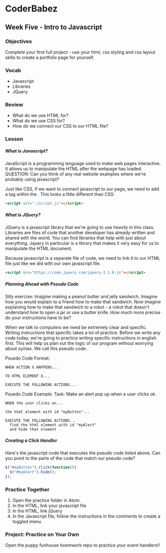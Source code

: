# CoderBabez

##  Week Five - Intro to Javascript

### Objectives
Complete your first full project - use your html, css styling and css layout skills to create a portfolio page for yourself.

### Vocab
* Javascript
* Libraries
* JQuery

### Review
* What do we use HTML for?
* What do we use CSS for?
* How do we connect our CSS to our HTML file?

### Lesson

##### What is Javascript?

JavaScript is a programming language used to make web pages interactive. It allows us to manipulate the HTML after the webpage has loaded.
QUESTION: Can you think of any real website examples where we're probably using javascript?

Just like CSS, if we want to connect javascript to our page, we need to add a tag within the <head>. This looks a little different than CSS:  
```html
<script src="./script.js"></script>
```

##### What is JQuery?

JQuery is a javascript library that we're going to use heavily in this class.
Libraries are files of code that another developer has already written and shared with the world. You can find libraries that help with just about everything. Jquery in particular is a library that makes it very easy for us to manipulate the HTML document.

Because javascript is a separate file of code, we need to link it to our HTML file just like we did with our own javascript file.

```html
<script src="https://code.jquery.com/jquery-3.1.0.js"></script>
```

##### Planning Ahead with Pseudo Code

Silly exercise: Imagine making a peanut butter and jelly sandwich. Imagine how you would explain to a friend how to make that sandwich. Now imagine explaining how to make that sandwich to a robot - a robot that doesn't understand how to open a jar or use a butter knife. How much more precise do your instructions have to be?

When we talk to computers we need be extremely clear and specific. Writing instructions that specific takes a lot of practice. Before we write any code today, we're going to practice writing specific instructions in english first. This will help us plan out the logic of our program without worrying about syntax. We call this pseudo code.

Psuedo Code Format:
```
WHEN ACTION X HAPPENS...

TO HTML ELEMENT X...

EXECUTE THE FOLLOWING ACTIONS...
```

Psuedo Code Example:
Task: Make an alert pop up when a user clicks ok.
```
WHEN the user clicks on...

the html element with id "myButton"...

EXECUTE THE FOLLOWING ACTIONS...
  find the html element with id "myAlert"
  and hide that element
```

##### Creating a Click Handler

Here's the javascript code that executes the pseudo code listed above. Can you point to the parts of the code that match our pseudo code?

```javascript
$("#myButton").click(function(){
  $("#myAlert").hide();
});
```

### Practice Together
1. Open the practice folder in Atom.
2. In the HTML, link your javascript file
3. In the HTML, link jQuery
3. In the Javascript file, follow the instructions in the comments to create a toggled menu.

### Project: Practice on Your Own
Open the puppy funhouse hoemwork repo to practice your event handlers!! 
